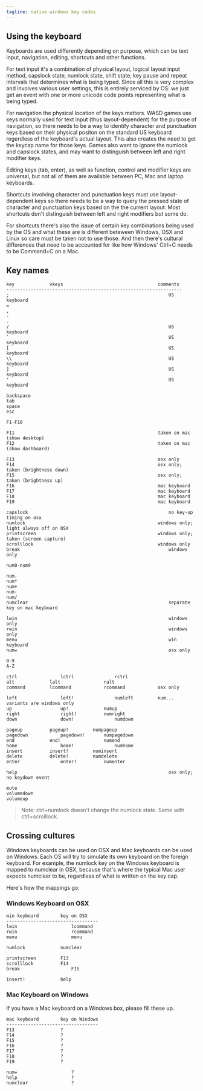 ```yaml
---
tagline: native windows key codes
---
```


## Using the keyboard

Keyboards are used differently depending on purpose, which can be text input,
navigation, editing, shortcuts and other functions.

For text input it's a combination of physical layout, logical layout
input method, capslock state, numlock state, shift state, key pause
and repeat intervals that determines what is being typed.
Since all this is very complex and involves various user settings,
this is entirely serviced by OS: we just get an event with one or more
unicode code points representing what is being typed.

For navigation the physical location of the keys matters. WASD games use
keys normally used for text input (thus layout-dependent) for the purpose
of navigation, so there needs to be a way to identify character and
punctuation keys based on their physical positon on the standard
US keyboard regerdless of the keyboard's actual layout. This also
creates the need to get the keycap name for those keys. Games also want
to ignore the numlock and capslock states, and may want to distinguish
between left and right modifier keys.

Editing keys (tab, enter), as well as function, control and modifier keys
are universal, but not all of them are available between PC, Mac and laptop
keyboards.

Shortcuts involving character and punctuation keys must use layout-dependent
keys so there needs to be a way to query the pressed state of character
and punctuation keys based on the the current layout. Most shortcuts don't
distinguish between left and right modifiers but some do.

For shortcuts there's also the issue of certain key combinations being
used by the OS and what these are is different beteween Windows,
OSX and Linux so care must be taken not to use those. And then
there's cultural differences that need to be accounted for like how
Windows' Ctrl+C needs to be Command+C on a Mac.

## Key names

~~~
key				vkeys									comments
-----------------------------------------------------------------
; 															US keyboard
=
,
-
.
/															US keyboard
`															US keyboard
[															US keyboard
\\															US keyboard
]															US keyboard
'															US keyboard

backspace
tab
space
esc

F1-F10

F11														taken on mac (show desktop)
F12														taken on mac (show dashboard)

F13														osx only
F14														osx only; taken (brightness down)
F15														osx only; taken (brightness up)
F16														mac keyboard
F17														mac keyboard
F18														mac keyboard
F19														mac keyboard

capslock													no key-up timing on osx
numlock													windows only; light always off on OSX
printscreen												windows only; taken (screen capture)
scrolllock												windows only
break														windows only

num0-num9

num.
num*
num+
num-
num/
numclear													separate key on mac keyboard

lwin														windows only
rwin														windows only
menu														win keyboard
num=														osx only

0-9
A-Z

ctrl				lctrl				rctrl
alt				lalt				ralt
command			lcommand			rcommand			osx only

left				left!				numleft			num... variants are windows only
up					up!				numup
right				right!			numright
down				down!				numdown

pageup			pageup!			numpageup
pagedown			pagedown!		numpagedown
end				end!				numend
home				home!				numhome
insert			insert!			numinsert
delete			delete!			numdelete
enter				enter!			numenter

help														osx only; no keydown event

mute
volumedown
volumeup
~~~

> Note: ctrl+numlock doesn't change the numlock state. Same with ctrl+scrolllock.

## Crossing cultures

Windows keyboards can be used on OSX and Mac keyboards can be used on Windows.
Each OS will try to simulate its own keyboard on the foreign keyboard.
For example, the numlock key on the Windows keyboard is mapped to numclear
in OSX, because that's where the typical Mac user expects numclear to be,
regardless of what is written on the key cap.

Here's how the mappings go:


### Windows Keyboard on OSX

~~~
win keyboard		key on OSX
----------------------------------
lwin					lcommand
rwin					rcommand
menu					menu

numlock				numclear

printscreen			F13
scrolllock			F14
break					F15

insert!				help
~~~


### Mac Keyboard on Windows

If you have a Mac keyboard on a Windows box, please fill these up.

~~~
mac keyboard		key on Windows
----------------------------------
F13					?
F14					?
F15					?
F16					?
F17					?
F18					?
F19					?

num=					?
help					?
numclear				?
~~~
